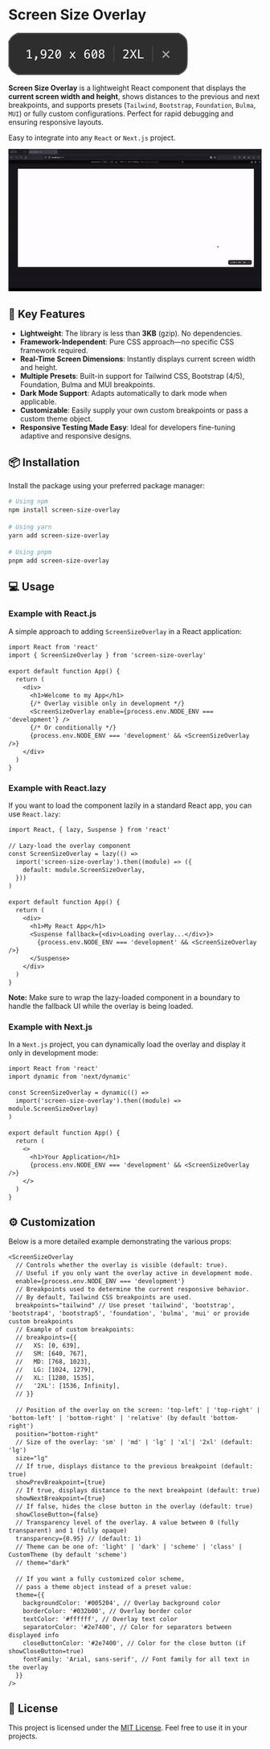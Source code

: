 # Screen Size Overlay

<img src="docs/images/dark.png" alt="Dark Overlay" />

**Screen Size Overlay** is a lightweight React component that displays the **current screen width and height**, shows distances to the previous and next breakpoints, and supports presets (`Tailwind`, `Bootstrap`, `Foundation`, `Bulma`, `MUI`) or fully custom configurations. Perfect for rapid debugging and ensuring responsive layouts.

Easy to integrate into any `React` or `Next.js` project.

<p>
  <img src="docs/images/demo.gif" alt="Overlay Demo" />
</p>

## 🚀 Key Features

- **Lightweight**: The library is less than **3KB** (gzip). No dependencies.
- **Framework-Independent**: Pure CSS approach—no specific CSS framework required.
- **Real-Time Screen Dimensions**: Instantly displays current screen width and height.
- **Multiple Presets**: Built-in support for Tailwind CSS, Bootstrap (4/5), Foundation, Bulma and MUI breakpoints.
- **Dark Mode Support**: Adapts automatically to dark mode when applicable.
- **Customizable**: Easily supply your own custom breakpoints or pass a custom theme object.
- **Responsive Testing Made Easy**: Ideal for developers fine-tuning adaptive and responsive designs.

## 📦 Installation

Install the package using your preferred package manager:

```bash
# Using npm
npm install screen-size-overlay

# Using yarn
yarn add screen-size-overlay

# Using pnpm
pnpm add screen-size-overlay
```

## 💻 Usage

### Example with React.js

A simple approach to adding `ScreenSizeOverlay` in a React application:

```tsx
import React from 'react'
import { ScreenSizeOverlay } from 'screen-size-overlay'

export default function App() {
  return (
    <div>
      <h1>Welcome to my App</h1>
      {/* Overlay visible only in development */}
      <ScreenSizeOverlay enable={process.env.NODE_ENV === 'development'} />
      {/* Or conditionally */}
      {process.env.NODE_ENV === 'development' && <ScreenSizeOverlay />}
    </div>
  )
}
```

### Example with React.lazy

If you want to load the component lazily in a standard React app, you can use `React.lazy`:

```tsx
import React, { lazy, Suspense } from 'react'

// Lazy-load the overlay component
const ScreenSizeOverlay = lazy(() =>
  import('screen-size-overlay').then((module) => ({
    default: module.ScreenSizeOverlay,
  }))
)

export default function App() {
  return (
    <div>
      <h1>My React App</h1>
      <Suspense fallback={<div>Loading overlay...</div>}>
        {process.env.NODE_ENV === 'development' && <ScreenSizeOverlay />}
      </Suspense>
    </div>
  )
}
```

**Note:** Make sure to wrap the lazy-loaded component in a <Suspense> boundary to handle the fallback UI while the overlay is being loaded.

### Example with Next.js

In a `Next.js` project, you can dynamically load the overlay and display it only in development mode:

```tsx
import React from 'react'
import dynamic from 'next/dynamic'

const ScreenSizeOverlay = dynamic(() =>
  import('screen-size-overlay').then((module) => module.ScreenSizeOverlay)
)

export default function App() {
  return (
    <>
      <h1>Your Application</h1>
      {process.env.NODE_ENV === 'development' && <ScreenSizeOverlay />}
    </>
  )
}
```

## ⚙️ Customization

Below is a more detailed example demonstrating the various props:

```tsx
<ScreenSizeOverlay
  // Controls whether the overlay is visible (default: true).
  // Useful if you only want the overlay active in development mode.
  enable={process.env.NODE_ENV === 'development'}
  // Breakpoints used to determine the current responsive behavior.
  // By default, Tailwind CSS breakpoints are used.
  breakpoints="tailwind" // Use preset 'tailwind', 'bootstrap', 'bootstrap4', 'bootstrap5', 'foundation', 'bulma', 'mui' or provide custom breakpoints
  // Example of custom breakpoints:
  // breakpoints={{
  //   XS: [0, 639],
  //   SM: [640, 767],
  //   MD: [768, 1023],
  //   LG: [1024, 1279],
  //   XL: [1280, 1535],
  //   '2XL': [1536, Infinity],
  // }}

  // Position of the overlay on the screen: 'top-left' | 'top-right' | 'bottom-left' | 'bottom-right' | 'relative' (by default 'bottom-right')
  position="bottom-right"
  // Size of the overlay: 'sm' | 'md' | 'lg' | 'xl'| '2xl' (default: 'lg')
  size="lg"
  // If true, displays distance to the previous breakpoint (default: true)
  showPrevBreakpoint={true}
  // If true, displays distance to the next breakpoint (default: true)
  showNextBreakpoint={true}
  // If false, hides the close button in the overlay (default: true)
  showCloseButton={false}
  // Transparency level of the overlay. A value between 0 (fully transparent) and 1 (fully opaque)
  transparency={0.95} // (default: 1)
  // Theme can be one of: 'light' | 'dark' | 'scheme' | 'class' | CustomTheme (by default 'scheme')
  // theme="dark"

  // If you want a fully customized color scheme,
  // pass a theme object instead of a preset value:
  theme={{
    backgroundColor: '#005204', // Overlay background color
    borderColor: '#032b00', // Overlay border color
    textColor: '#ffffff', // Overlay text color
    separatorColor: '#2e7400', // Color for separators between displayed info
    closeButtonColor: '#2e7400', // Color for the close button (if showCloseButton=true)
    fontFamily: 'Arial, sans-serif', // Font family for all text in the overlay
  }}
/>
```

## 📝 License

This project is licensed under the [MIT License](https://opensource.org/licenses/MIT). Feel free to use it in your projects.
